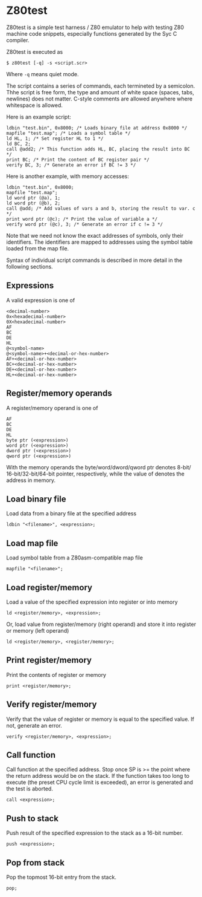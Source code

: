 Z80test
=======

Z80test is a simple test harness / Z80 emulator to help with testing Z80
machine code snippets, especially functions generated by the Syc C compiler.

Z80test is executed as

    $ z80test [-q] -s <script.scr>

Where `-q` means quiet mode.

The script contains a series of commands, each termineted by a semicolon.
Thhe script is free form, the type and amount of white space (spaces, tabs,
newlines) does not matter. C-style comments are allowed anywhere where
whitespace is allowed.

Here is an example script:

    ldbin "test.bin", 0x8000; /* Loads binary file at address 0x8000 */
    mapfile "test.map"; /* Loads a symbol table */
    ld HL, 1; /* Set register HL to 1 */
    ld BC, 2;
    call @add2; /* This function adds HL, BC, placing the result into BC */
    print BC; /* Print the content of BC register pair */
    verify BC, 3; /* Generate an error if BC != 3 */

Here is another example, with memory accesses:

    ldbin "test.bin", 0x8000;
    mapfile "test.map";
    ld word ptr (@a), 1;
    ld word ptr (@b), 2;
    call @add; /* Add values of vars a and b, storing the result to var. c */
    print word ptr (@c); /* Print the value of variable a */
    verify word ptr (@c), 3; /* Generate an error if c != 3 */

Note that we need not know the exact addresses of symbols, only their
identifiers. The identifiers are mapped to addresses using the symbol
table loaded from the map file.

Syntax of individual script commands is described in more detail in the
following sections.

Expressions
-----------
A valid expression is one of

    <decimal-number>
    0x<hexadecimal-number>
    0X<hexadecimal-number>
    AF
    BC
    DE
    HL
    @<symbol-name>
    @<symbol-name>+<decimal-or-hex-number>
    AF+<decimal-or-hex-number>
    BC+<decimal-or-hex-number>
    DE+<decimal-or-hex-number>
    HL+<decimal-or-hex-number>

Register/memory operands
------------------------
A register/memory operand is one of

    AF
    BC
    DE
    HL
    byte ptr (<expression>)
    word ptr (<expression>)
    dword ptr (<expression>)
    qword ptr (<expression>)

With the memory operands the byte/word/dword/qword ptr denotes 8-bit/
16-bit/32-bit/64-bit pointer, respectively, while the value of
<expression> denotes the address in memory.

Load binary file
----------------
Load data from a binary file at the specified address

    ldbin "<filename>", <expression>;

Load map file
-------------
Load symbol table from a Z80asm-compatible map file

    mapfile "<filename>";

Load register/memory
--------------------
Load a value of the specified expression into register or into memory

    ld <register/memory>, <expression>;

Or, load value from register/memory (right operand) and store it into
register or memory (left operand)

    ld <register/memory>, <register/memory>;

Print register/memory
---------------------
Print the contents of register or memory

    print <register/memory>;

Verify register/memory
----------------------
Verify that the value of register or memory is equal to the specified value.
If not, generate an error.

    verify <register/memory>, <expression>;

Call function
-------------
Call function at the specified address. Stop once SP is >= the point where
the return address would be on the stack. If the function takes too long
to execute (the preset CPU cycle limit is exceeded), an error is
generated and the test is aborted.

    call <expression>;

Push to stack
-------------
Push result of the specified expression to the stack as a 16-bit number.

    push <expression>;

Pop from stack
--------------
Pop the topmost 16-bit entry from the stack.

    pop;
